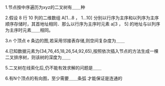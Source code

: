 1.节点按中序遍历为xyz的二叉树有＿＿种

2.假设 8 行 10 列的二维数组 A[1…8 ， 1…10] 分别以行序为主序和以列序为主序顺序存储时，其首地址相同．那么以行序为主序时元素 a[3 ， 5] 的地址与以列序为主序时元素＿＿相同。

3.n 个顶点 e 条边的图,若采用邻接表存储,则空间复杂度为＿＿

4.已知数据元素为(34,76,45,18,26,54,92,65),按照依次插入节点的方法生成一棵二叉排序树，则该树的深度为＿＿

5.二叉树在线索化后,仍不能有效求解的问题是＿＿

6.有N个顶点的有向图，至少需要＿＿条弧 才能保证是连通的